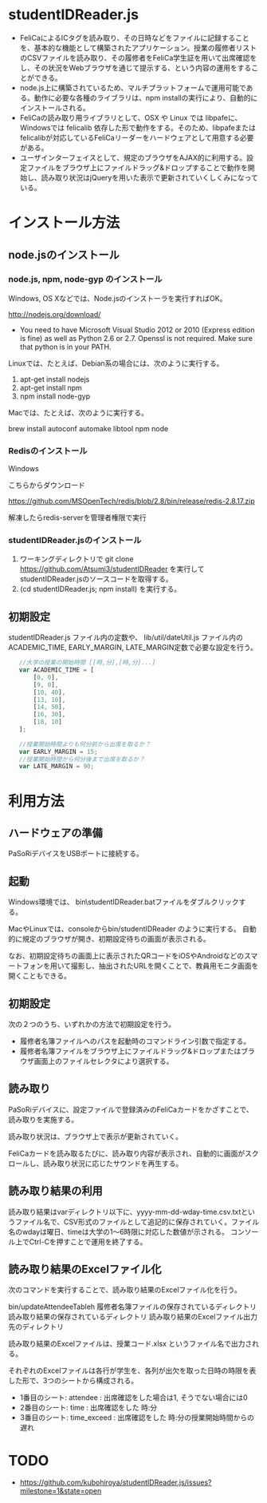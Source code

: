 studentIDReader.js
==========

* FeliCaによるICタグを読み取り、その日時などをファイルに記録することを、基本的な機能として構築されたアプリケーション。授業の履修者リストのCSVファイルを読み取り、その履修者をFeliCa学生証を用いて出席確認をし、その状況をWebブラウザを通じて提示する、という内容の運用をすることができる。
* node.js上に構築されているため、マルチプラットフォームで運用可能である。動作に必要な各種のライブラリは、npm installの実行により、自動的にインストールされる。
* FeliCaの読み取り用ライブラリとして、OSX や Linux では libpafeに、Windowsでは felicalib 依存した形で動作をする。そのため、libpafeまたはfelicalibが対応しているFeliCaリーダーをハードウェアとして用意する必要がある。
* ユーザインターフェイスとして、規定のブラウザをAJAX的に利用する。設定ファイルをブラウザ上にファイルドラッグ&ドロップすることで動作を開始し、読み取り状況はjQueryを用いた表示で更新されていくしくみになっている。


インストール方法
===========

## node.jsのインストール

### node.js, npm, node-gyp のインストール

Windows, OS Xなどでは、Node.jsのインストーラを実行すればOK。

http://nodejs.org/download/

* You need to have Microsoft Visual Studio 2012 or 2010 (Express edition is fine) as well as Python 2.6 or 2.7. Openssl is not required. Make sure that python is in your PATH.

Linuxでは、たとえば、Debian系の場合には、次のように実行する。

1. apt-get install nodejs
2. apt-get install npm
3. npm install node-gyp


Macでは、たとえば、次のように実行する。

brew install autoconf automake libtool npm node

### Redisのインストール

Windows

こちらからダウンロード

https://github.com/MSOpenTech/redis/blob/2.8/bin/release/redis-2.8.17.zip

解凍したらredis-serverを管理者権限で実行


### studentIDReader.jsのインストール

1. ワーキングディレクトリで git clone https://github.com/Atsumi3/studentIDReader を実行してstudentIDReader.jsのソースコードを取得する。
2. (cd studentIDReader.js; npm install) を実行する。
 

## 初期設定

studentIDReader.js ファイル内の定数や、
lib/util/dateUtil.js ファイル内のACADEMIC_TIME, EARLY_MARGIN, LATE_MARGIN定数で必要な設定を行う。

```JavaScript
   //大学の授業の開始時間 [[時,分],[時,分]...]
   var ACADEMIC_TIME = [
       [0, 0],
       [9, 0],
       [10, 40],
       [13, 10],
       [14, 50],
       [16, 30],
       [18, 10]
   ];
   
   //授業開始時間よりも何分前から出席を取るか？
   var EARLY_MARGIN = 15;
   //授業開始時間から何分後まで出席を取るか？
   var LATE_MARGIN = 90;
```

利用方法
=======

## ハードウェアの準備

PaSoRiデバイスをUSBポートに接続する。

## 起動

Windows環境では、
bin\studentIDReader.batファイルをダブルクリックする。

MacやLinuxでは、consoleからbin/studentIDReader のように実行する。
自動的に規定のブラウザが開き、初期設定待ちの画面が表示される。

なお、初期設定待ちの画面上に表示されたQRコードをiOSやAndroidなどのスマートフォンを用いて撮影し、抽出されたURLを開くことで、教員用モニタ画面を開くこともできる。

## 初期設定

次の２つのうち、いずれかの方法で初期設定を行う。

* 履修者名簿ファイルへのパスを起動時のコマンドライン引数で指定する。
* 履修者名簿ファイルをブラウザ上にファイルドラッグ&ドロップまたはブラウザ画面上のファイルセレクタにより選択する。


## 読み取り

PaSoRiデバイスに、設定ファイルで登録済みのFeliCaカードをかざすことで、読み取りを実施する。

読み取り状況は、ブラウザ上で表示が更新されていく。

FeliCaカードを読み取るたびに、読み取り内容が表示され、自動的に画面がスクロールし、読み取り状況に応じたサウンドを再生する。

## 読み取り結果の利用

読み取り結果はvarディレクトリ以下に、yyyy-mm-dd-wday-time.csv.txtというファイル名で、CSV形式のファイルとして追記的に保存されていく。ファイル名のwdayは曜日、timeは大学の1〜6時限に対応した数値が示される。
コンソール上でCtrl-Cを押すことで運用を終了する。

## 読み取り結果のExcelファイル化

次のコマンドを実行することで、読み取り結果のExcelファイル化を行う。

bin/updateAttendeeTableh 履修者名簿ファイルの保存されているディレクトリ 読み取り結果の保存されているディレクトリ 読み取り結果のExcelファイル出力先のディレクトリ

読み取り結果のExcelファイルは、授業コード.xlsx というファイル名で出力される。

それぞれのExcelファイルは各行が学生を、各列が出欠を取った日時の時限を表した形で、3つのシートから構成される。

* 1番目のシート: attendee : 出席確認をした場合は1, そうでない場合には0
* 2番目のシート: time : 出席確認をした 時:分
* 3番目のシート: time_exceed : 出席確認をした 時:分の授業開始時間からの遅れ

TODO
======

* https://github.com/kubohiroya/studentIDReader.js/issues?milestone=1&state=open
